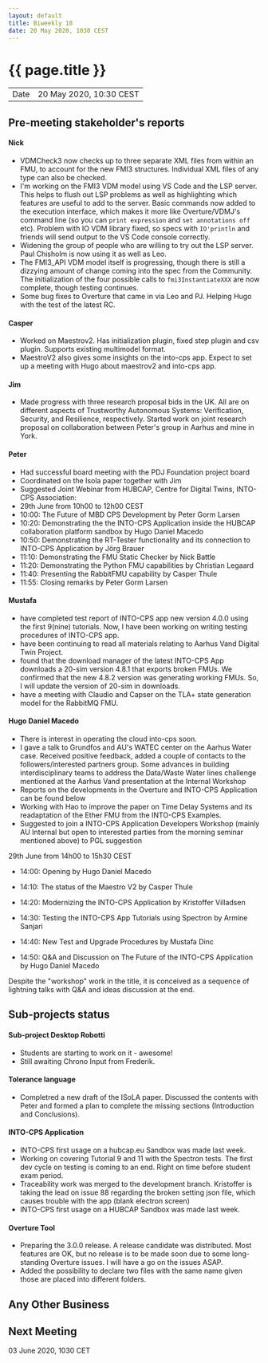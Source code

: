 ```yaml
---
layout: default
title: Biweekly 18
date: 20 May 2020, 1030 CEST
---
```


<script src="https://code.jquery.com/jquery-1.11.1.min.js">
</script>
<script src="/javascripts/edit.js"></script>
<script>setEditButonNm();</script>

# {{ page.title }}

|||
|---|---|
| Date | 20 May 2020, 10:30 CEST |


## Pre-meeting stakeholder's reports

<!-- Please keep in mind that the minutes are publicly available.-->

#### Nick
* VDMCheck3 now checks up to three separate XML files from within an FMU, to account for the new FMI3 structures. Individual XML files of any type can also be checked.
* I'm working on the FMI3 VDM model using VS Code and the LSP server. This helps to flush out LSP problems as well as highlighting which features are useful to add to the server. Basic commands now added to the execution interface, which makes it more like Overture/VDMJ's command line (so you can `print expression` and `set annotations off` etc). Problem with IO VDM library fixed, so specs with `IO'println` and friends will send output to the VS Code console correctly.
* Widening the group of people who are willing to try out the LSP server. Paul Chisholm is now using it as well as Leo.
* The FMI3_API VDM model itself is progressing, though there is still a dizzying amount of change coming into the spec from the Community. The initialization of the four possible calls to `fmi3InstantiateXXX` are now complete, though testing continues.
* Some bug fixes to Overture that came in via Leo and PJ. Helping Hugo with the test of the latest RC.

#### Casper
* Worked on Maestrov2. Has initialization plugin, fixed step plugin and csv plugin. Supports existing multimodel format.
* MaestroV2 also gives some insights on the into-cps app. Expect to set up a meeting with Hugo about maestrov2 and into-cps app.

#### Jim
* Made progress with three research proposal bids in the UK. All are on different aspects of Trustworthy Autonomous Systems: Verification, Security, and Resilience, respectively. Started work on joint research proposal on collaboration between Peter's group in Aarhus and mine in York.

#### Peter
* Had successful board meeting with the PDJ Foundation project board
* Coordinated on the Isola paper together with Jim
* Suggested Joint Webinar from HUBCAP, Centre for Digital Twins, INTO-CPS Association:
* 29th June from 10h00 to 12h00 CEST
* 10:00: The Future of MBD CPS Development by Peter Gorm Larsen
* 10:20: Demonstrating the the INTO-CPS Application inside the HUBCAP collaboration platform sandbox by Hugo Daniel Macedo
* 10:50: Demonstrating the RT-Tester functionality and its connection to INTO-CPS Application by Jörg Brauer
* 11:10: Demonstrating the FMU Static Checker by Nick Battle
* 11:20: Demonstrating the Python FMU capabilities by Christian Legaard
* 11:40: Presenting the RabbitFMU capability by Casper Thule
* 11:55: Closing remarks by Peter Gorm Larsen

#### Mustafa
* have completed test report of INTO-CPS app new version 4.0.0 using the first 9(nine) tutorials. Now, I have been working on 
writing testing procedures of INTO-CPS app.
* have been continuing to read all materials relating to Aarhus Vand Digital Twin Project.
* found that the download manager of the latest INTO-CPS App downloads a 20-sim version 4.8.1 that exports broken FMUs. We confirmed that the new 4.8.2 version was generating working FMUs. So, I will update the version of 20-sim in downloads.
* have a meeting with Claudio and Capser on the TLA+ state generation model for the RabbitMQ FMU.

#### Hugo Daniel Macedo
* There is interest in operating the cloud into-cps soon.
* I gave a talk to Grundfos and AU's WATEC center on the Aarhus Water case. Received positive feedback, added a couple of contacts to the followers/interested partners group. Some advances in building interdisciplinary teams to address the Data/Waste Water lines challenge mentioned at the Aarhus Vand presentation at the Internal Workshop 
* Reports on the developments in the Overture and INTO-CPS Application can be found below
* Working with Hao to improve the paper on Time Delay Systems and its readaptation of the Ether FMU from the INTO-CPS Examples.
* Suggested to join a INTO-CPS Application Developers Workshop (mainly AU Internal but open to interested parties from the morning seminar mentioned above) to PGL suggestion

29th June from 14h00 to 15h30 CEST

* 14:00: Opening by Hugo Daniel Macedo

* 14:10: The status of the Maestro V2 by Casper Thule

* 14:20: Modernizing the INTO-CPS Application by Kristoffer Villadsen

* 14:30: Testing the INTO-CPS App Tutorials using Spectron by Armine Sanjari

* 14:40: New Test and Upgrade Procedures by Mustafa Dinc

* 14:50: Q&A and Discussion on The Future of the INTO-CPS Application by Hugo Daniel Macedo 

Despite the "workshop" work in the title, it is conceived as a sequence of lightning talks with Q&A and ideas discussion at the end.

## Sub-projects status


#### Sub-project Desktop Robotti
* Students are starting to work on it - awesome!
* Still awaiting Chrono Input from Frederik.

#### Tolerance language
* Completred a new draft of the ISoLA paper. Discussed the contents with Peter and formed a plan to complete the missing sections (Introduction and Conclusions).

#### INTO-CPS Application
* INTO-CPS first usage on a hubcap.eu Sandbox was made last week.
* Working on covering Tutorial 9 and 11 with the Spectron tests. The first dev cycle on testing is coming to an end. Right on time before student exam period.
* Traceability work was merged to the development branch. Kristoffer is taking the lead on issue 88 regarding the broken setting json file, which causes trouble with the app (blank electron screen)
* INTO-CPS first usage on a HUBCAP Sandbox was made last week.


#### Overture Tool
* Preparing the 3.0.0 release. A release candidate was distributed. Most features are OK, but no release is to be made soon due to some long-standing Overture issues. I will have a go on the issues ASAP.
* Added the possibility to declare two files with the same name given those are placed into different folders. 


##  Any Other Business

Next Meeting
------------

03 June 2020, 1030 CET


<div id="edit_page_div"></div>
